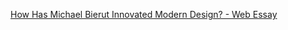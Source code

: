 [How Has Michael Bierut Innovated Modern Design? - Web Essay](https://jessdonnan.github.io/web_essay/)
